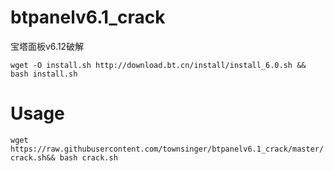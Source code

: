 # btpanelv6.1_crack
宝塔面板v6.12破解

`wget -O install.sh http://download.bt.cn/install/install_6.0.sh && bash install.sh`

# Usage

`wget https://raw.githubusercontent.com/townsinger/btpanelv6.1_crack/master/crack.sh&& bash crack.sh`


